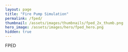 ```yaml
---
layout: page
title: "Fire Pump Simulation"
permalink: /fped/
thumbnail: /assets/images/thumbnails/fped_2x_thumb.png
hero_image: /assets/images/hero/fped_hero.png
hidden: true
---
```


FPED
